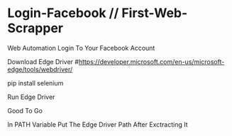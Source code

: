# Login-Facebook // First-Web-Scrapper

Web Automation Login To Your Facebook Account

Download Edge Driver
#https://developer.microsoft.com/en-us/microsoft-edge/tools/webdriver/

pip install selenium

Run Edge Driver 

Good To Go

In PATH Variable Put The Edge Driver Path After Exctracting It
